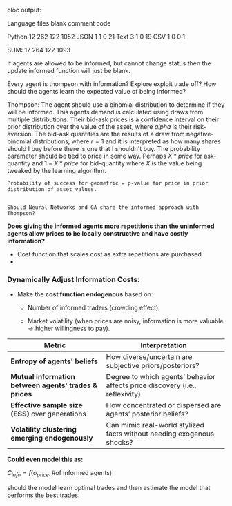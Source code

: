 cloc output:
 
Language                     files          blank        comment           code

Python                          12            262            122           1052
JSON                             1              1              0             21
Text                             3              1              0             19
CSV                              1              0              0              1

SUM:                            17            264            122           1093




If agents are allowed to be informed, but cannot change status then the update informed function will just be blank. 

Every agent is thompson with information? Explore exploit trade off? 
How should the agents learn the expected value of being informed?

Thompson:
	The agent should use a binomial distribution to determine if they will be informed. This agents demand is calculated using draws from multiple distributions. Their bid-ask prices is a confidence interval on their prior distribution over the value of the asset, where $alpha$ is their risk-aversion.
	 The bid-ask quantities are the results of a draw from negative-binomial distributions, where $r=1$ and it is interpreted as how many shares should I buy before there is one that I shouldn't buy. The probability parameter should be tied to price in some way. Perhaps $X*price$ for ask-quantity and $1-X*price$ for bid-quantity where $X$ is the value being tweaked by the learning algorithm.

	Probability of success for geometric = p-value for price in prior distribution of asset values.
		

	Should Neural Networks and GA share the informed approach with Thompson?

**Does giving the informed agents more repetitions than the uninformed agents allow prices to be locally constructive and have costly information?**
- Cost function that scales cost as extra repetitions are purchased
- 


### **Dynamically Adjust Information Costs:**

- Make the **cost function endogenous** based on:
    
    - Number of informed traders (crowding effect).
        
    - Market volatility (when prices are noisy, information is more valuable → higher willingness to pay).
        

|Metric|Interpretation|
|---|---|
|**Entropy of agents' beliefs**|How diverse/uncertain are subjective priors/posteriors?|
|**Mutual information between agents' trades & prices**|Degree to which agents’ behavior affects price discovery (i.e., reflexivity).|
|**Effective sample size (ESS)** over generations|How concentrated or dispersed are agents’ posterior beliefs?|
|**Volatility clustering emerging endogenously**|Can mimic real-world stylized facts without needing exogenous shocks?|

**Could even model this as:**

$C_{info} = f(\sigma_{price}, \text{\# of informed agents})$

should the model learn optimal trades and then estimate the model that performs the best trades.

